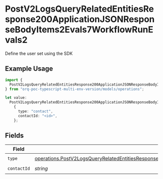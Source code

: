 # PostV2LogsQueryRelatedEntitiesResponse200ApplicationJSONResponseBodyItems2Evals7WorkflowRunEvals2

Define the user set using the SDK

## Example Usage

```typescript
import {
  PostV2LogsQueryRelatedEntitiesResponse200ApplicationJSONResponseBodyItems2Evals7WorkflowRunEvals2,
} from "orq-poc-typescript-multi-env-version/models/operations";

let value:
  PostV2LogsQueryRelatedEntitiesResponse200ApplicationJSONResponseBodyItems2Evals7WorkflowRunEvals2 =
    {
      type: "contact",
      contactId: "<id>",
    };
```

## Fields

| Field                                                                                                                                                                                                                                                  | Type                                                                                                                                                                                                                                                   | Required                                                                                                                                                                                                                                               | Description                                                                                                                                                                                                                                            |
| ------------------------------------------------------------------------------------------------------------------------------------------------------------------------------------------------------------------------------------------------------ | ------------------------------------------------------------------------------------------------------------------------------------------------------------------------------------------------------------------------------------------------------ | ------------------------------------------------------------------------------------------------------------------------------------------------------------------------------------------------------------------------------------------------------ | ------------------------------------------------------------------------------------------------------------------------------------------------------------------------------------------------------------------------------------------------------ |
| `type`                                                                                                                                                                                                                                                 | [operations.PostV2LogsQueryRelatedEntitiesResponse200ApplicationJSONResponseBodyItems2Evals7WorkflowRunEvals32Type](../../models/operations/postv2logsqueryrelatedentitiesresponse200applicationjsonresponsebodyitems2evals7workflowrunevals32type.md) | :heavy_check_mark:                                                                                                                                                                                                                                     | N/A                                                                                                                                                                                                                                                    |
| `contactId`                                                                                                                                                                                                                                            | *string*                                                                                                                                                                                                                                               | :heavy_check_mark:                                                                                                                                                                                                                                     | N/A                                                                                                                                                                                                                                                    |